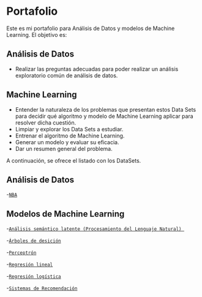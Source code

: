 # Portafolio

Este es mi portafolio para Análisis de Datos y modelos de Machine Learning. El objetivo es:

## Análisis de Datos

- Realizar las preguntas adecuadas para poder realizar un análisis exploratorio común de análisis de datos. 

## Machine Learning

- Entender la naturaleza de los problemas que presentan estos Data Sets para decidir qué algoritmo y modelo de Machine Learning aplicar para resolver dicha cuestión. 
- Limpiar y explorar los Data Sets a estudiar. 
- Entrenar el algoritmo de Machine Learning.
- Generar un modelo y evaluar su eficacia.
- Dar un resumen general del problema.

A continuación, se ofrece el listado con los DataSets.

## Análisis de Datos 

-[`NBA`](https://github.com/ElAleph25/Projectos-del-Portafolio-/blob/main/NBA/README.md)


## Modelos de Machine Learning

-[`Análisis semántico latente (Procesamiento del Lenguaje Natural) `](https://github.com/ElAleph25/Projectos-del-Portafolio-/blob/main/An%C3%A1lisisSem%C3%A1nticoLatente/README.md)

-[`Árboles de desición`](https://github.com/ElAleph25/Projectos-del-Portafolio-/blob/main/%C3%81rbolesDeDesici%C3%B3n/README.md)

-[`Perceptrón`](https://github.com/ElAleph25/Projectos-del-Portafolio-/blob/main/Perceptr%C3%B3nLineal/README.md)

-[`Regresión lineal`](https://github.com/ElAleph25/Projectos-del-Portafolio-/blob/main/ClasificadorRese%C3%B1asHoteles/README.md)

-[`Regresión logística`](https://github.com/ElAleph25/Projectos-del-Portafolio-/blob/main/Regresi%C3%B3nLog%C3%ADstica/README.md)

-[`Sistemas de Recomendación`](https://github.com/ElAleph25/Projectos-del-Portafolio-/blob/main/LDA/README.md)






